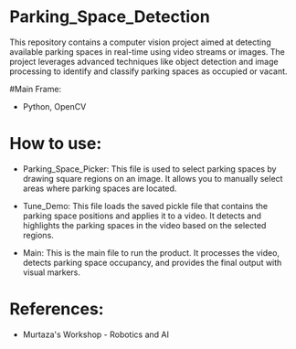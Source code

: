 # Parking_Space_Detection
This repository contains a computer vision project aimed at detecting available parking spaces in real-time using video streams or images. The project leverages advanced techniques like object detection and image processing to identify and classify parking spaces as occupied or vacant.

#Main Frame:
* Python, OpenCV

# How to use:
* Parking_Space_Picker: This file is used to select parking spaces by drawing square regions on an image. It allows you to manually select areas where parking spaces are located.

* Tune_Demo: This file loads the saved pickle file that contains the parking space positions and applies it to a video. It detects and highlights the parking spaces in the video based on the selected regions.

* Main: This is the main file to run the product. It processes the video, detects parking space occupancy, and provides the final output with visual markers.

# References:
* Murtaza's Workshop - Robotics and AI
